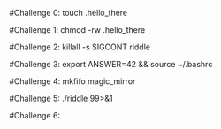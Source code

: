 #Challenge 0:
touch .hello_there

#Challenge 1:
chmod -rw .hello_there

#Challenge 2:
killall -s SIGCONT riddle

#Challenge 3:
export ANSWER=42 && source ~/.bashrc

#Challenge 4:
mkfifo magic_mirror

#Challenge 5:
./riddle 99>&1

#Challenge 6:
